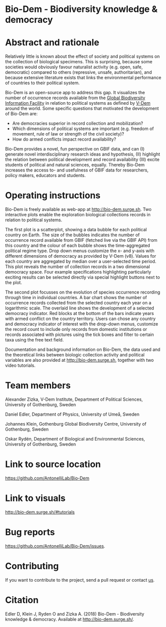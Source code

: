 # Bio-Dem - Biodiversity knowledge & democracy

# Abstract and rationale

Relatively little is known about the effect of society and political systems on the collection of biological specimens. This is surprising, because some societies would obviously favour naturalist activity (e.g. open, safe, democratic) compared to others (repressive, unsafe, authoritarian), and because extensive literature exists that links the environmental performance of countries to their political system.

Bio-Dem is an open-source app to address this gap. It visualizes the number of occurrence records available from the [Global Biodiversity Information Facility](https://www.gbif.org) in relation to political systems as defined by [V-Dem](https://www.v-dem.net/) around the world. Some specific questions that motivated the development of Bio-Dem are:

* Are democracies superior in record collection and mobilization?
* Which dimensions of political systems are important (e.g. freedom of movement, rule of law or strength of the civil society)?
* How do armed conflicts impact record availability?

Bio-Dem provides a novel, fun perspective on GBIF data, and can (I) generate novel interdisciplinary research ideas and hypothesis, (II) highlight the relation between political development and record availability (III) excite students of political and natural sciences, equally. Thereby Bio-Dem increases the access to- and usefulness of GBIF data for researchers, policy makers, educators and students.


# Operating instructions
Bio-Dem is freely available as web-app at http://bio-dem.surge.sh. Two interactive plots enable the exploration biological collections records in relation to political systems. 

The first plot is a scatterplot, showing a data bubble for each political country on Earth. The size of the bubbles indicates the number of occurrence record available from GBIF (fetched live via the GBIF API) from this country and the colour of each bubble shows the time-aggregated political regime type. Drop down menus customize the x- and y-axis with different dimensions of democracy as provided by V-Dem (v8). Values for each country are aggregated by median over a user-selected time period. This plot reveals the number of collection records in a two dimensional democracy space. Four example specifications highlighting particularly exciting results can be selected directly via special highlight buttons next to the plot.

The second plot focusses on the evolution of species occurrence recording through time in individual countries. A bar chart shows the number of occurrence records collected from the selected country each year on a logarithmic scale. The overlaid line shows the development of a selected democracy indicator. Red blocks at the bottom of the bars indicate years with armed conflict on the country territory. Users can chose any country and democracy indicator of interest with the drop-down menus, customize the record count to include only records from domestic institutions or records associated with pictures using the tick boxes and filter to certain taxa using the free text field.

Documentation and background information on Bio-Dem, the data used and the theoretical links between biologic collection activity and political variables are also provided at http://bio-dem.surge.sh, together with two video tutorials.


# Team members
Alexander Zizka, V-Dem Institute, Department of Political Sciences, University of Gothenburg, Sweden

Daniel Edler, Department of Physics, University of Umeå, Sweden

Johannes Klein, Gothenburg Global Biodiversity Centre, University of Gothenburg, Sweden

Oskar Rydén, Department of Biological and Environmental Sciences, University of Gothenburg, Sweden

# Link to source location
https://github.com/AntonelliLab/Bio-Dem

# Link to visuals
http://bio-dem.surge.sh/#tutorials

# Bug reports
https://github.com/AntonelliLab/Bio-Dem/issues.

# Contributing
If you want to contribute to the project, send a pull request or contact [us](mailto:zizka.alexander@gmail.com).

# Citation
Edler D, Klein J, Ryden O and Zizka A. (2018) Bio-Dem - Biodiversity knowledge & democracy. Available at http://bio-dem.surge.sh/.
